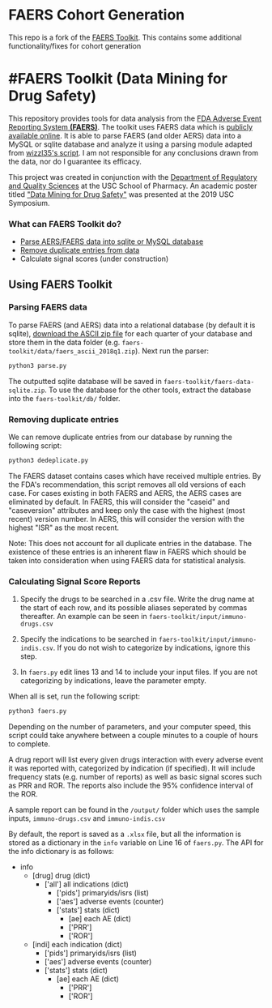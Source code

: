 # FAERS Cohort Generation
This repo is a fork of the [FAERS Toolkit](https://github.com/wizzl35/faers-toolkit). This contains some additional functionality/fixes for cohort generation


#FAERS Toolkit (Data Mining for Drug Safety)
=============
This repository provides tools for data analysis from the [FDA Adverse Event Reporting System **(FAERS)**](https://www.fda.gov/Drugs/GuidanceComplianceRegulatoryInformation/Surveillance/AdverseDrugEffects/). The toolkit uses FAERS data which is [publicly available online](https://www.fda.gov/Drugs/GuidanceComplianceRegulatoryInformation/Surveillance/AdverseDrugEffects/ucm082193.htm). It is able to parse FAERS (and older AERS) data into a MySQL or sqlite database and analyze it using a parsing module adapted from [wizzl35's script](https://github.com/wizzl35/faers-data). I am not responsible for any conclusions drawn from the data, nor do I guarantee its efficacy.

This project was created in conjunction with the [Department of Regulatory and Quality Sciences](https://regulatory.usc.edu/) at the USC School of Pharmacy. An academic poster titled ["Data Mining for Drug Safety"](https://drive.google.com/file/d/1kw19tjEb7IVhAwcByoNAzdOuirF-CZhA/view?usp=sharing) was presented at the 2019 USC Symposium.

### What can FAERS Toolkit do?
* [Parse AERS/FAERS data into sqlite or MySQL database](#parsing-faers-data)
* [Remove duplicate entries from data](#removing-duplicate-entries)
* Calculate signal scores (under construction)

## Using FAERS Toolkit
### Parsing FAERS data
To parse FAERS (and AERS) data into a relational database (by default it is sqlite), [download the ASCII zip file](https://www.fda.gov/Drugs/GuidanceComplianceRegulatoryInformation/Surveillance/AdverseDrugEffects/) for each quarter of your database and store them in the data folder (e.g. ```faers-toolkit/data/faers_ascii_2018q1.zip```). Next run the parser:

```python
python3 parse.py
```

The outputted sqlite database will be saved in ```faers-toolkit/faers-data-sqlite.zip```. To use the database for the other tools, extract the database into the ```faers-toolkit/db/``` folder.


### Removing duplicate entries

We can remove duplicate entries from our database by running the following script:

```python
python3 dedeplicate.py
```

The FAERS dataset contains cases which have received multiple entries. By the FDA's recommendation, this script removes all old versions of each case. For cases existing in both FAERS and AERS, the AERS cases are eliminated by default. In FAERS, this will consider the "caseid" and "caseversion" attributes and keep only the case with the highest (most recent) version number. In AERS, this will consider the version with the highest "ISR" as the most recent.

Note: This does not account for all duplicate entries in the database. The existence of these entries is an inherent flaw in FAERS which should be taken into consideration when using FAERS data for statistical analysis.

### Calculating Signal Score Reports

1. Specify the drugs to be searched in a .csv file. Write the drug name at the start of each row, and its possible aliases seperated by commas thereafter. An example can be seen in ```faers-toolkit/input/immuno-drugs.csv```

2. Specify the indications to be searched in ```faers-toolkit/input/immuno-indis.csv```. If you do not wish to categorize by indications, ignore this step.

3. In ```faers.py``` edit lines 13 and 14 to include your input files. If you are not categorizing by indications, leave the parameter empty.

When all is set, run the following script:

```python
python3 faers.py
```

Depending on the number of parameters, and your computer speed, this script could take anywhere between a couple minutes to a couple of hours to complete.

A drug report will list every given drugs interaction with every adverse event it was reported with, categorized by indication (if specified). It will include frequency stats (e.g. number of reports) as well as basic signal scores such as PRR and ROR. The reports also include the 95% confidence interval of the ROR.

A sample report can be found in the ```/output/``` folder which uses the sample inputs, ```immuno-drugs.csv``` and ```immuno-indis.csv```

By default, the report is saved as a ```.xlsx``` file, but all the information is stored as a dictionary in the ```info``` variable on Line 16 of ```faers.py```. The API for the info dictionary is as follows:

* info
    * [drug] drug (dict)
      * ['all'] all indications (dict)
        * ['pids'] primaryids/isrs (list)
        * ['aes'] adverse events (counter)
        * ['stats'] stats (dict)
            * [ae] each AE (dict)
            * ['PRR']
            * ['ROR']
  * [indi] each indication (dict)
    * ['pids'] primaryids/isrs (list)
    * ['aes'] adverse events (counter)
    * ['stats'] stats (dict)
      * [ae] each AE (dict)
        * ['PRR']
        * ['ROR']
